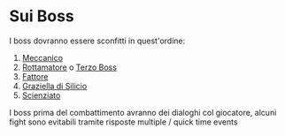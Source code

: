 # Sui Boss


I boss dovranno essere sconfitti in quest'ordine:
1. [Meccanico](Meccanico.md)
2. [Rottamatore](Rottamatore.md) o [Terzo Boss](Terzo%20Boss.md)
3. [Fattore](Fattore.md) 
4. [Graziella di Silicio](Graziella%20di%20Silicio.md)
5. [Scienziato](Scienziato.md)

I boss prima del combattimento avranno dei dialoghi col giocatore, alcuni fight sono evitabili tramite risposte multiple / quick time events
